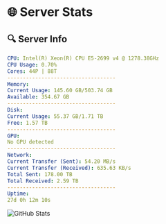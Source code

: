 # 🌐 Server Stats
## 🔍 Server Info
```yaml
CPU: Intel(R) Xeon(R) CPU E5-2699 v4 @ 1278.38GHz
CPU Usage: 0.70%
Cores: 44P | 88T
-----------------------------------
Memory:
Current Usage: 145.60 GB/503.74 GB
Available: 354.67 GB
-----------------------------------
Disk:
Current Usage: 55.37 GB/1.71 TB
Free: 1.57 TB
-----------------------------------
GPU:
No GPU detected
-----------------------------------
Network:
Current Transfer (Sent): 54.20 MB/s
Current Transfer (Received): 635.63 KB/s
Total Sent: 178.00 TB
Total Received: 2.59 TB
-----------------------------------
Uptime:
27d 0h 12m 10s
```
![GitHub Stats](https://img.shields.io/badge/Updated-2025-03-06_22:55:28-blue)
